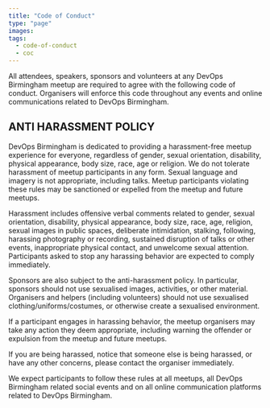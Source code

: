 ```yaml
---
title: "Code of Conduct"
type: "page"
images:
tags:
  - code-of-conduct
  - coc
---
```


All attendees, speakers, sponsors and volunteers at any DevOps Birmingham meetup are required to agree with the following code of conduct. Organisers will enforce this code throughout any events and online communications related to DevOps Birmingham.

## ANTI HARASSMENT POLICY

DevOps Birmingham is dedicated to providing a harassment-free meetup experience for everyone, regardless of gender, sexual orientation, disability, physical appearance, body size, race, age or religion. We do not tolerate harassment of meetup participants in any form. Sexual language and imagery is not appropriate, including talks. Meetup participants violating these rules may be sanctioned or expelled from the meetup and future meetups.

Harassment includes offensive verbal comments related to gender, sexual orientation, disability, physical appearance, body size, race, age, religion, sexual images in public spaces, deliberate intimidation, stalking, following, harassing photography or recording, sustained disruption of talks or other events, inappropriate physical contact, and unwelcome sexual attention. Participants asked to stop any harassing behavior are expected to comply immediately.

Sponsors are also subject to the anti-harassment policy. In particular, sponsors should not use sexualised images, activities, or other material. Organisers and helpers (including volunteers) should not use sexualised clothing/uniforms/costumes, or otherwise create a sexualised environment.

If a participant engages in harassing behavior, the meetup organisers may take any action they deem appropriate, including warning the offender or expulsion from the meetup and future meetups.

If you are being harassed, notice that someone else is being harassed, or have any other concerns, please contact the organiser immediately.

We expect participants to follow these rules at all meetups, all DevOps Birmingham related social events and on all online communication platforms related to DevOps Birmingham.

